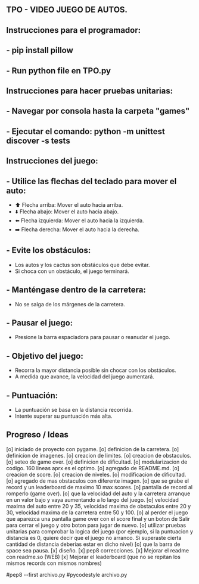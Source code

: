 ## TPO - VIDEO JUEGO DE AUTOS. ##

## Instrucciones para el programador:
## - pip install pillow
## - Run python file en TPO.py


## Instrucciones para hacer pruebas unitarias:
## - Navegar por consola hasta la carpeta "games"
## - Ejecutar el comando: python -m unittest discover -s tests


## Instrucciones del juego:
## - Utilice las flechas del teclado para mover el auto:
  - ⬆️ Flecha arriba: Mover el auto hacia arriba.
  - ⬇️ Flecha abajo: Mover el auto hacia abajo.
  - ⬅️ Flecha izquierda: Mover el auto hacia la izquierda.
  - ➡️ Flecha derecha: Mover el auto hacia la derecha.
## - Evite los obstáculos:
  - Los autos y los cactus son obstáculos que debe evitar.
  - Si choca con un obstáculo, el juego terminará.
## - Manténgase dentro de la carretera:
  - No se salga de los márgenes de la carretera.
## - Pausar el juego:
  - Presione la barra espaciadora para pausar o reanudar el juego.
## - Objetivo del juego:
  - Recorra la mayor distancia posible sin chocar con los obstáculos.
  - A medida que avance, la velocidad del juego aumentará.
## - Puntuación:
  - La puntuación se basa en la distancia recorrida.
  - Intente superar su puntuación más alta.


## Progreso / Ideas

[o] iniciado de proyecto con pygame.
[o] definicion de la carretera.
[o] definicion de imagenes.
[o] creacion de limites.
[o] creacion de obstaculos.
[o] seteo de game over.
[o] definicion de dificultad.
[o] modularizacion de codigo. 160 lineas aprx es el optimo.
[o] agregado de README.md.
[o] creacion de score.
[o] creacion de niveles.
[o] modificacion de dificultad.
[o] agregado de mas obstaculos con diferente imagen.
[o] que se grabe el record y un leaderboard de maximo 10 max scores.
[o] pantalla de record al romperlo (game over).
[o] que la velocidad del auto y la carretera arranque en un valor bajo y vaya aumentando a lo  largo del juego.
[o] velocidad maxima del auto entre 20 y 35, velocidad maxima de obstaculos entre 20 y 30, velocidad maxima de la carretera entre 50 y 100. 
[o] al perder el juego que aparezca una pantalla game over con el score final y un boton de Salir para cerrar el juego y otro boton para jugar de nuevo.
[o] utilizar pruebas unitarias para comprobar la logica del juego (por ejemplo, si la puntuacion y distancia es 0, quiere decir que el juego no arranco. Si superaste cierta cantidad de distancia deberias estar en dicho nivel)
[o] que la barra de space sea pausa.
[x] diseño.
[x] pep8 correcciones.
[x] Mejorar el readme con readme.so (WEB)
[x] Mejorar el leaderboard (que no se repitan los mismos records con mismos nombres)

#pep8 --first archivo.py
#pycodestyle archivo.py